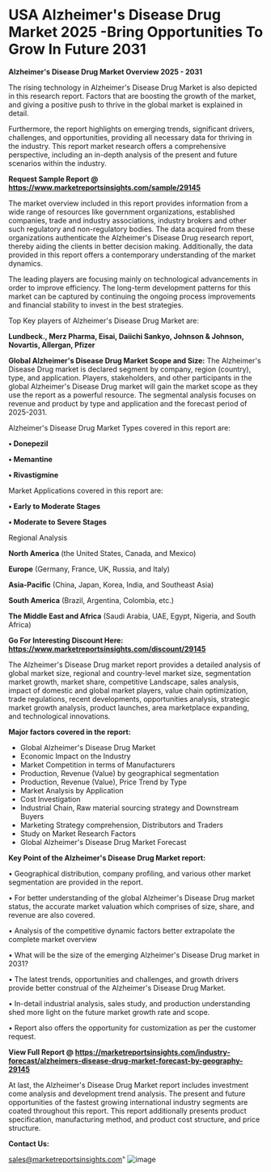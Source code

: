 # USA Alzheimer's Disease Drug Market 2025 -Bring Opportunities To Grow In Future 2031

<Strong> Alzheimer's Disease Drug Market Overview 2025 - 2031</strong>

The rising technology in Alzheimer's Disease Drug Market is also depicted in this research report. Factors that are boosting the growth of the market, and giving a positive push to thrive in the global market is explained in detail.

Furthermore, the report highlights on emerging trends, significant drivers, challenges, and opportunities, providing all necessary data for thriving in the industry. This report market research offers a comprehensive perspective, including an in-depth analysis of the present and future scenarios within the industry.

<strong>Request Sample Report @ <a href=https://www.marketreportsinsights.com/sample/29145>https://www.marketreportsinsights.com/sample/29145</a></strong>

The market overview included in this report provides information from a wide range of resources like government organizations, established companies, trade and industry associations, industry brokers and other such regulatory and non-regulatory bodies. The data acquired from these organizations authenticate the Alzheimer's Disease Drug research report, thereby aiding the clients in better decision making. Additionally, the data provided in this report offers a contemporary understanding of the market dynamics.

The leading players are focusing mainly on technological advancements in order to improve efficiency. The long-term development patterns for this market can be captured by continuing the ongoing process improvements and financial stability to invest in the best strategies.

Top Key players of Alzheimer's Disease Drug Market are:

<strong>Lundbeck., Merz Pharma, Eisai, Daiichi Sankyo, Johnson & Johnson, Novartis, Allergan, Pfizer</strong>

<strong><b>Global Alzheimer's Disease Drug Market Scope and Size:</b></strong>
The Alzheimer's Disease Drug market is declared segment by company, region (country), type, and application. Players, stakeholders, and other participants in the global Alzheimer's Disease Drug market will gain the market scope as they use the report as a powerful resource. The segmental analysis focuses on revenue and product by type and application and the forecast period of 2025-2031.

Alzheimer's Disease Drug Market Types covered in this report are:

<strong>• Donepezil

• Memantine

• Rivastigmine</strong>

Market Applications covered in this report are:

<strong>• Early to Moderate Stages

• Moderate to Severe Stages</strong> 

Regional Analysis

<strong>North America</strong> (the United States, Canada, and Mexico)

<strong>Europe</strong> (Germany, France, UK, Russia, and Italy)

<strong>Asia-Pacific</strong> (China, Japan, Korea, India, and Southeast Asia)

<strong>South America</strong> (Brazil, Argentina, Colombia, etc.)

<strong>The Middle East and Africa</strong> (Saudi Arabia, UAE, Egypt, Nigeria, and South Africa)

<strong>Go For Interesting Discount Here: <a href=https://www.marketreportsinsights.com/discount/29145>https://www.marketreportsinsights.com/discount/29145</a></strong>

The Alzheimer's Disease Drug market report provides a detailed analysis of global market size, regional and country-level market size, segmentation market growth, market share, competitive Landscape, sales analysis, impact of domestic and global market players, value chain optimization, trade regulations, recent developments, opportunities analysis, strategic market growth analysis, product launches, area marketplace expanding, and technological innovations.

<strong><b>Major factors covered in the report:</b></strong>
<ul>
  <li>Global Alzheimer's Disease Drug Market </li>
  <li>Economic Impact on the Industry</li>
  <li>Market Competition in terms of Manufacturers</li>
  <li>Production, Revenue (Value) by geographical segmentation</li>
  <li>Production, Revenue (Value), Price Trend by Type</li>
  <li>Market Analysis by Application</li>
  <li>Cost Investigation</li>
  <li>Industrial Chain, Raw material sourcing strategy and Downstream Buyers</li>
  <li>Marketing Strategy comprehension, Distributors and Traders</li>
  <li>Study on Market Research Factors</li>
  <li>Global Alzheimer's Disease Drug Market Forecast</li>
</ul>

<strong><b>Key Point of the Alzheimer's Disease Drug Market report:</b></strong>

• Geographical distribution, company profiling, and various other market segmentation are provided in the report.

• For better understanding of the global Alzheimer's Disease Drug market status, the accurate market valuation which comprises of size, share, and revenue are also covered.

• Analysis of the competitive dynamic factors better extrapolate the complete market overview

• What will be the size of the emerging Alzheimer's Disease Drug market in 2031?

• The latest trends, opportunities and challenges, and growth drivers provide better construal of the Alzheimer's Disease Drug Market.

• In-detail industrial analysis, sales study, and production understanding shed more light on the future market growth rate and scope.

• Report also offers the opportunity for customization as per the customer request.

<strong><b>View Full Report @ <a href=https://marketreportsinsights.com/industry-forecast/alzheimers-disease-drug-market-forecast-by-geography-29145>https://marketreportsinsights.com/industry-forecast/alzheimers-disease-drug-market-forecast-by-geography-29145</a></b></strong>


At last, the Alzheimer's Disease Drug Market report includes investment come analysis and development trend analysis. The present and future opportunities of the fastest growing international industry segments are coated throughout this report. This report additionally presents product specification, manufacturing method, and product cost structure, and price structure.

<strong>Contact Us:</strong>

sales@marketreportsinsights.com"
![image](https://github.com/user-attachments/assets/f42e8743-0327-42c7-b711-2fd9248d9225)
